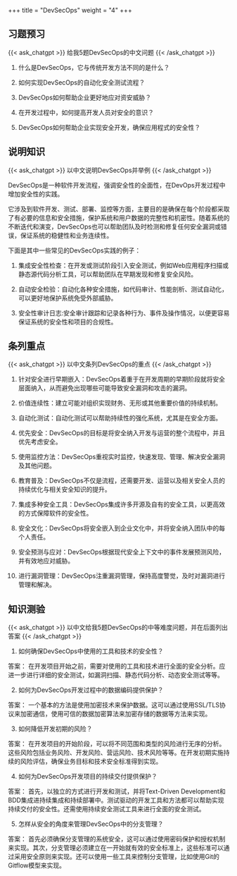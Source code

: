+++
title = "DevSecOps"
weight = "4"
+++
## 习题预习
{{< ask_chatgpt >}}
给我5题DevSecOps的中文问题
{{< /ask_chatgpt >}}



1. 什么是DevSecOps，它与传统开发方法不同的是什么？

2. 如何实现DevSecOps的自动化安全测试流程？

3. DevSecOps如何帮助企业更好地应对资安威胁？

4. 在开发过程中，如何提高开发人员对安全的意识？

5. DevSecOps如何帮助企业实现安全开发，确保应用程式的安全性？   

## 说明知识
{{< ask_chatgpt >}}
以中文说明DevSecOps并举例
{{< /ask_chatgpt >}}



DevSecOps是一种软件开发流程，强调安全性的全面性，在DevOps开发过程中增加安全性的实践。

它涉及到软件开发、测试、部署、监控等方面，主要目的是确保在每个阶段都采取了有必要的信息和安全措施，保护系统和用户数据的完整性和机密性。随着系统的不断迭代和演变，DevSecOps也可以帮助团队及时检测和修复任何安全漏洞或错误，保证系统的稳健性和业务连续性。

下面是其中一些常见的DevSecOps实践的例子：

1. 集成安全性检查：在开发或测试阶段引入安全测试，例如Web应用程序扫描或静态源代码分析工具，可以帮助团队在早期发现和修复安全风险。

2. 自动安全检验：自动化各种安全措施，如代码审计、性能剖析、测试自动化，可以更好地保护系统免受外部威胁。

3. 安全性审计日志:安全审计跟踪和记录各种行为、事件及操作情况，以便更容易保证系统的安全性和项目的合规性。   

## 条列重点
{{< ask_chatgpt >}}
以中文条列DevSecOps的重点
{{< /ask_chatgpt >}}



1. 针对安全进行早期嵌入：DevSecOps着重于在开发周期的早期阶段就将安全层面纳入，从而避免出现哪些可能导致安全漏洞和攻击的漏洞。

2. 价值连续性：建立可能对组织实现财务、无形或其他重要价值的持续机制。

3. 自动化测试：自动化测试可以帮助持续性的强化系统，尤其是在安全方面。

4. 优先安全：DevSecOps的目标是将安全纳入开发与运营的整个流程中，并且优先考虑安全。

5. 使用监控方法：DevSecOps重视实时监控，快速发现、管理、解决安全漏洞及其他问题。

6. 教育普及：DevSecOps不仅是流程，还需要开发、运营以及相关安全人员的持续优化与相关安全知识的提升。

7. 集成多种安全工具：DevSecOps集成许多开源及自有的安全工具，以更高效的方式保障软件的安全性。

8. 安全文化：DevSecOps将安全嵌入到企业文化中，并将安全纳入团队中的每个人责任。

9. 安全预测与应对：DevSecOps根据现代安全上下文中的事件发展预测风险，并有效地应对威胁。

10. 进行漏洞管理：DevSecOps注重漏洞管理，保持高度警觉，及时对漏洞进行管理和解决。   

## 知识测验
{{< ask_chatgpt >}}
以中文给我5题DevSecOps的中等难度问题，并在后面列出答案
{{< /ask_chatgpt >}}



1. 如何确保DevSecOps中使用的工具和技术的安全性？

答案： 在开发项目开始之前，需要对使用的工具和技术进行全面的安全分析。应进一步进行详细的安全测试，如漏洞扫描、静态代码分析、动态安全测试等等。

2. 如何为DevSecOps开发过程中的数据编码提供保护？

答案： 一个基本的方法是使用加密技术来保护数据。这可以通过使用SSL/TLS协议来加密通信，使用可信的数据加密算法来加密存储的数据等方法来实现。

3. 如何降低开发初期的风险？

答案： 在开发项目的开始阶段，可以将不同范围和类型的风险进行无序的分析。这些风险包括业务风险、开发风险、营运风险、技术风险等等。在开发初期实施持续的风险评估，确保业务目标和技术安全标准得到实现。

4. 如何为DevSecOps开发项目的持续交付提供保护？

答案： 首先，以独立的方式进行开发和测试，并将Text-Driven Development和BDD集成进持续集成和持续部署中。测试驱动的开发工具和方法都可以帮助实现持续交付的安全性。还需使用持续安全测试工具来进行全面的安全测试。

5. 怎样从安全的角度来管理DevSecOps中的分支管理？

答案： 首先必须确保分支管理的系统安全，这可以通过使用密码保护和授权机制来实现。其次，分支管理必须建立在一开始就有效的安全标准上，这些标准可以通过采用安全原则来实现。还可以使用一些工具来控制分支管理，比如使用Git的Gitflow模型来实现。   

